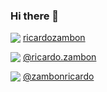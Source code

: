 ### Hi there 👋

<img src="http://cdn.jsdelivr.net/gh/ricardozambon/ricardozambon/icons/linkedin.png" style="vertical-align:text-bottom;" /> [ricardozambon](https://www.linkedin.com/in/ricardozambon)

<img src="http://cdn.jsdelivr.net/gh/ricardozambon/ricardozambon/icons/medium.png" style="vertical-align:text-bottom;" /> [@ricardo.zambon](https://medium.com/@ricardo.zambon)

<img src="http://cdn.jsdelivr.net/gh/ricardozambon/ricardozambon/icons/instagram.png" style="vertical-align:text-bottom;" /> [@zambonricardo](https://www.instagram.com/zambonricardo)

<!--
**RicardoZambon/RicardoZambon** is a ✨ _special_ ✨ repository because its `README.md` (this file) appears on your GitHub profile.

Here are some ideas to get you started:

- 🔭 I’m currently working on ...
- 🌱 I’m currently learning ...
- 👯 I’m looking to collaborate on ...
- 🤔 I’m looking for help with ...
- 💬 Ask me about ...
- 📫 How to reach me: ...
- 😄 Pronouns: ...
- ⚡ Fun fact: ...
-->
